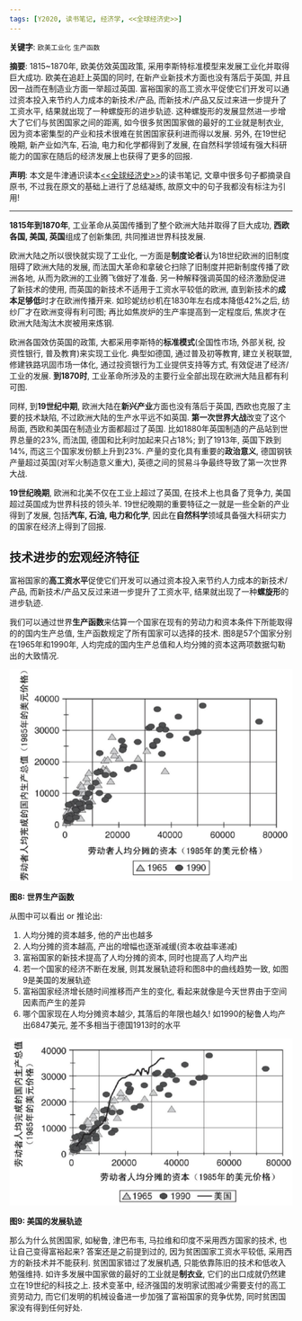 ```yaml
---
tags: [Y2020, 读书笔记, 经济学, <<全球经济史>>]
---
```


**关键字**: `欧美工业化` `生产函数`

**摘要**: 1815~1870年, 欧美仿效英国政策, 采用李斯特标准模型来发展工业化并取得巨大成功. 欧美在追赶上英国的同时, 在新产业新技术方面也没有落后于英国, 并且因一战而在制造业方面一举超过英国. 富裕国家的高工资水平促使它们开发可以通过资本投入来节约人力成本的新技术/产品, 而新技术/产品又反过来进一步提升了工资水平, 结果就出现了一种螺旋形的进步轨迹. 这种螺旋形的发展显然进一步增大了它们与贫困国家之间的距离, 如今很多贫困国家做的最好的工业就是制衣业, 因为资本密集型的产业和技术很难在贫困国家获利进而得以发展. 另外, 在19世纪晚期, 新产业如汽车, 石油, 电力和化学都得到了发展, 在自然科学领域有强大科研能力的国家在随后的经济发展上也获得了更多的回报.

**声明**: 本文是牛津通识读本[<<全球经济史>>](https://book.douban.com/subject/26345472/)的读书笔记, 文章中很多句子都摘录自原书, 不过我在原文的基础上进行了总结凝练, 故原文中的句子我都没有标注为引用!

---

**1815年到1870年**, 工业革命从英国传播到了整个欧洲大陆并取得了巨大成功, **西欧各国, 美国, 英国**组成了创新集团, 共同推进世界科技发展.

欧洲大陆之所以很快就实现了工业化, 一方面是**制度论者**认为18世纪欧洲的旧制度阻碍了欧洲大陆的发展, 而法国大革命和拿破仑扫除了旧制度并把新制度传播了欧洲各地, 从而为欧洲的工业腾飞做好了准备. 另一种解释强调英国的经济激励促进了新技术的使用, 而英国的新技术不适用于工资水平较低的欧洲, 直到新技术的**成本足够低**时才在欧洲传播开来. 如珍妮纺纱机在1830年左右成本降低42%之后, 纺纱厂才在欧洲变得有利可图; 再比如焦炭炉的生产率提高到一定程度后, 焦炭才在欧洲大陆淘汰木炭被用来炼钢.

欧洲各国效仿英国的政策, 大都采用李斯特的**标准模式**(全国性市场, 外部关税, 投资性银行, 普及教育)来实现工业化. 典型如德国, 通过普及初等教育, 建立关税联盟, 修建铁路巩固市场一体化, 通过投资银行为工业提供支持等方式, 有效促进了经济/工业的发展. **到1870时**, 工业革命所涉及的主要行业全部出现在欧洲大陆且都有利可图.

同样, 到**19世纪中期**, 欧洲大陆在**新兴产业**方面也没有落后于英国, 西欧也克服了主要的技术缺陷, 不过欧洲大陆的生产水平远不如英国. **第一次世界大战**改变了这个局面, 西欧和美国在制造业方面都超过了英国. 比如1880年英国制造的产品站到世界总量的23%, 而法国, 德国和比利时加起来只占18%; 到了1913年, 英国下跌到14%, 而这三个国家发份额上升到23%. 产量的变化具有重要的**政治意义**, 德国钢铁产量超过英国(对军火制造意义重大), 英德之间的贸易斗争最终导致了第一次世界大战.

**19世纪晚期**, 欧洲和北美不仅在工业上超过了英国, 在技术上也具备了竞争力, 美国超过英国成为世界科技的领头羊. 19世纪晚期的重要特征之一就是一些全新的产业得到了发展, 包括**汽车, 石油, 电力和化学**, 因此在**自然科学**领域具备强大科研实力的国家在经济上得到了回报.

## 技术进步的宏观经济特征

富裕国家的**高工资水平**促使它们开发可以通过资本投入来节约人力成本的新技术/产品, 而新技术/产品又反过来进一步提升了工资水平, 结果就出现了一种**螺旋形**的进步轨迹.

我们可以通过世界**生产函数**来估算一个国家在现有的劳动力和资本条件下所能取得的的国内生产总值, 生产函数规定了所有国家可以选择的技术. 图8是57个国家分别在1965年和1990年, 人均完成的国内生产总值和人均分摊的资本这两项数据勾勒出的大致情况.

![图8](/assets/images/20200504/p8.png)

**图8: 世界生产函数**

从图中可以看出 or 推论出:

1. 人均分摊的资本越多, 他的产出也越多
2. 人均分摊的资本越高, 产出的增幅也逐渐减缓(资本收益率递减)
3. 富裕国家的新技术提高了人均分摊的资本, 同时也提高了人均产出
4. 若一个国家的经济不断在发展, 则其发展轨迹将和图8中的曲线趋势一致, 如图9是美国的发展轨迹
5. 富裕国家经济增长随时间推移而产生的变化, 看起来就像是今天世界由于空间因素而产生的差异
6. 哪个国家现在人均分摊资本越少, 其落后的年限也越久! 如1990的秘鲁人均产出6847美元, 差不多相当于德国1913时的水平

![图9](/assets/images/20200504/p9.png)

**图9: 美国的发展轨迹**

那么为什么贫困国家, 如秘鲁, 津巴布韦, 马拉维和印度不采用西方国家的技术, 也让自己变得富裕起来? 答案还是之前提到过的, 因为贫困国家工资水平较低, 采用西方的新技术并不能获利. 贫困国家错过了发展机遇, 只能依靠陈旧的技术和低收入勉强维持. 如许多发展中国家做的最好的工业就是**制衣业**, 它们的出口成就仍然建立在19世纪的科技之上. 技术变革中, 经济强国的发明家试图减少需要支付的高工资劳动力, 而它们发明的机械设备进一步加强了富裕国家的竞争优势, 同时贫困国家没有得到任何好处.
